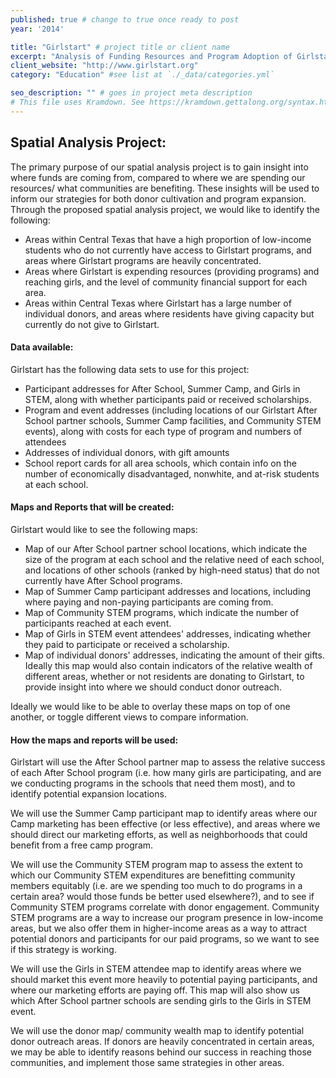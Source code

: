 ```yaml
---
published: true # change to true once ready to post
year: '2014'

title: "Girlstart" # project title or client name
excerpt: "Analysis of Funding Resources and Program Adoption of Girlstart in Central, Texas" # shows on project list page
client_website: "http://www.girlstart.org"
category: "Education" #see list at `./_data/categories.yml`

seo_description: "" # goes in project meta description
# This file uses Kramdown. See https://kramdown.gettalong.org/syntax.html for syntax
---
```


## Spatial Analysis Project:
The primary purpose of our spatial analysis project is to gain insight into where funds are coming from, compared to where we are spending our resources/ what communities are benefiting. These insights will be used to inform our strategies for both donor cultivation and program expansion. Through the proposed spatial analysis project, we would like to identify the following:
- Areas within Central Texas that have a high proportion of low-income students who do not currently have access to Girlstart programs, and areas where Girlstart programs are heavily concentrated.
- Areas where Girlstart is expending resources (providing programs) and reaching girls, and the level of community financial support for each area.
- Areas within Central Texas where Girlstart has a large number of individual donors, and areas where residents have giving capacity but currently do not give to Girlstart.

#### Data available:
Girlstart has the following data sets to use for this project:
- Participant addresses for After School, Summer Camp, and Girls in STEM, along with whether participants paid or received scholarships.
- Program and event addresses (including locations of our Girlstart After School partner schools, Summer Camp facilities, and Community STEM events), along with costs for each type of program and numbers of attendees
- Addresses of individual donors, with gift amounts
- School report cards for all area schools, which contain info on the number of economically disadvantaged, nonwhite, and at-risk students at each school.

#### Maps and Reports that will be created:
Girlstart would like to see the following maps:
- Map of our After School partner school locations, which indicate the size of the program at each school and the relative need of each school, and locations of other schools (ranked by high-need status) that do not currently have After School programs.
- Map of Summer Camp participant addresses and locations, including where paying and non-paying participants are coming from.
- Map of Community STEM programs, which indicate the number of participants reached at each event.
- Map of Girls in STEM event attendees' addresses, indicating whether they paid to participate or received a scholarship.
- Map of individual donors' addresses, indicating the amount of their gifts. Ideally this map would also contain indicators of the relative wealth of different areas, whether or not residents are donating to Girlstart, to provide insight into where we should conduct donor outreach.

Ideally we would like to be able to overlay these maps on top of one another, or toggle different views to compare information.

#### How the maps and reports will be used:
Girlstart will use the After School partner map to assess the relative success of each After School program (i.e. how many girls are participating, and are we conducting programs in the schools that need them most), and to identify potential expansion locations.

We will use the Summer Camp participant map to identify areas where our Camp marketing has been effective (or less effective), and areas where we should direct our marketing efforts, as well as neighborhoods that could benefit from a free camp program.

We will use the Community STEM program map to assess the extent to which our Community STEM expenditures are benefitting community members equitably (i.e. are we spending too much to do programs in a certain area? would those funds be better used elsewhere?), and to see if Community STEM programs correlate with donor engagement. Community STEM programs are a way to increase our program presence in low-income areas, but we also offer them in higher-income areas as a way to attract potential donors and participants for our paid programs, so we want to see if this strategy is working.

We will use the Girls in STEM attendee map to identify areas where we should market this event more heavily to potential paying participants, and where our marketing efforts are paying off. This map will also show us which After School partner schools are sending girls to the Girls in STEM event.

We will use the donor map/ community wealth map to identify potential donor outreach areas. If donors are heavily concentrated in certain areas, we may be able to identify reasons behind our success in reaching those communities, and implement those same strategies in other areas.
